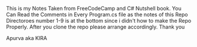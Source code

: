 This is my Notes Taken from FreeCodeCamp and C# Nutshell book.
You Can Read the Comments in Every Program.cs file as the notes of this Repo
Directoroes number 1-9 is at the bottom since i didn't how to make the Repo Properly.
After you clone the repo please arrange accordingly.
Thank you

Apurva aka KIRA
